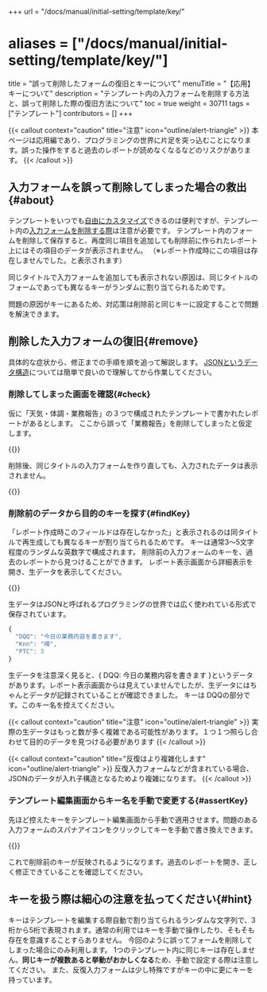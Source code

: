 +++
url = "/docs/manual/initial-setting/template/key/"
# aliases = ["/docs/manual/initial-setting/template/key/"]
title = "誤って削除したフォームの復旧とキーについて"
menuTitle = "【応用】キーについて"
description = "テンプレート内の入力フォームを削除する方法と、誤って削除した際の復旧方法について"
toc = true
weight = 30711
tags = ["テンプレート"]
contributors = []
+++

{{< callout context="caution" title="注意" icon="outline/alert-triangle" >}}
本ページは応用編であり、プログラミングの世界に片足を突っ込むことになります。誤った操作をすると過去のレポートが読めなくなるなどのリスクがあります。
{{< /callout >}}

## 入力フォームを誤って削除してしまった場合の救出 {#about}

テンプレートをいつでも[自由にカスタマイズ](/docs/manual/initial-setting/template/make/)できるのは便利ですが、テンプレート内の[入力フォームを削除する際](/docs/manual/initial-setting/template/make/#removeForm)は注意が必要です。
テンプレート内のフォームを削除して保存すると、再度同じ項目を追加しても削除前に作られたレポート上にはその項目のデータが表示されません。
（※レポート作成時にこの項目は存在しませんでした。と表示されます）

同じタイトルで入力フォームを追加しても表示されない原因は、同じタイトルのフォームであっても異なるキーがランダムに割り当てられるためです。

問題の原因がキーにあるため、対応策は削除前と同じキーに設定することで問題を解決できます。

## 削除した入力フォームの復旧{#remove}

具体的な症状から、修正までの手順を順を追って解説します。
[JSONというデータ構造](https://knowledge.shade3d.jp/knowledgebase/json%E5%BD%A2%E5%BC%8F%E3%81%A8%E3%81%AF)については簡単で良いので理解してから作業してください。

### 削除してしまった画面を確認{#check}

仮に「天気・体調・業務報告」の３つで構成されたテンプレートで書かれたレポートがあるとします。
ここから誤って「業務報告」を削除してしまったと仮定します。

{{<iTablet filename="img/preRemoveForm" msg="今は表示されていますがテンプレート編集で誤って「業務報告」を消して保存したとします">}}

削除後、同じタイトルの入力フォームを作り直しても、入力されたデータは表示されません。

{{<iTablet filename="img/invalidKey" msg="同じタイトルのフォームを追加してもデータ復旧はしません">}}

### 削除前のデータから目的のキーを探す{#findKey}

「レポート作成時このフィールドは存在しなかった」と表示されるのは同タイトルで再生成しても異なるキーが割り当てられるためです。
キーは通常3〜5文字程度のランダムな英数字で構成されます。
削除前の入力フォームのキーを、過去のレポートから見つけることができます。
レポート表示画面から詳細表示を開き、生データを表示してください。

{{<iTablet filename="img/rawData" msg="レポートの生データを表示します" alice="guide">}}

生データはJSONと呼ばれるプログラミングの世界では広く使われている形式で保存されています。

```javascript
{
  "DQQ": "今日の業務内容を書きます",
  "Knn": "晴",
  "PTC": 3
}
```

生データを注意深く見ると、{ DQQ: 今日の業務内容を書きます }というデータがあります。レポート表示画面からは見えていませんでしたが、生データにはちゃんとデータが記録されていることが確認できました。
キーは DQQの部分です。このキー名を控えてください。

{{< callout context="caution" title="注意" icon="outline/alert-triangle" >}}
実際の生データはもっと数が多く複雑である可能性があります。１つ１つ照らし合わせて目的のデータを見つける必要があります
{{< /callout >}}

{{< callout context="caution" title="反復はより複雑化します" icon="outline/alert-triangle" >}}
反復入力フォームなどが含まれている場合、JSONのデータが入れ子構造となるためより複雑になります。
{{< /callout >}}

### テンプレート編集画面からキー名を手動で変更する{#assertKey}

先ほど控えたキーをテンプレート編集画面から手動で適用させます。問題のある入力フォームのスパナアイコンをクリックしてキーを手動で書き換えできます。

{{<iTablet filename="img/rawData" msg="手動で入力フォームのキーを変更できます。作業は慎重に！" alice="here">}}

これで削除前のキーが反映されるようになります。過去のレポートを開き、正しく修正できていることを確認してください。

## キーを扱う際は細心の注意を払ってください{#hint}

キーはテンプレートを編集する際自動で割り当てられるランダムな文字列で、3桁から5桁で表現されます。通常の利用ではキーを手動で操作したり、そもそも存在を意識することすらありません。
今回のように誤ってフォームを削除してしまった場合にのみ利用します。
1つのテンプレート内に同じキーは存在しません。**同じキーが複数あると挙動がおかしくなる**ため、手動で設定する際は注意してください。
また、反復入力フォームは少し特殊ですがキーの中に更にキーを持っています。
